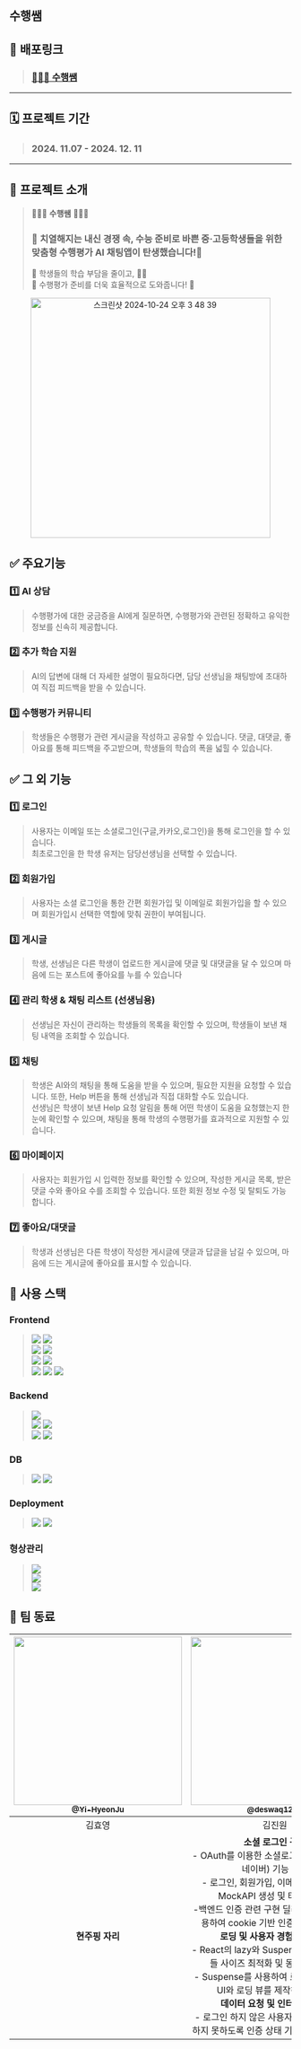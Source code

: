 ## 수행쌤

## 🔗 배포링크
> ### [🧑🏻‍🏫 수행쌤](https://sam.kprolabs.space/)

---

## 🗓️ 프로젝트 기간
> ### 2024. 11.07 - 2024. 12. 11

---

## 🎊 프로젝트 소개
> 👩🏻‍🏫 **수행쌤** 👩🏻‍🏫 </br>
> ### 🎉 치열해지는 내신 경쟁 속, 수능 준비로 바쁜 중·고등학생들을 위한 맞춤형 수행평가 AI 채팅앱이 탄생했습니다!🎉
> 📌 학생들의 학습 부담을 줄이고, 👩‍💻</br>
> 📌 수행평가 준비를 더욱 효율적으로 도와줍니다! 🥳</br>


<p align="center">
<img width="428" alt="스크린샷 2024-10-24 오후 3 48 39" src="https://github.com/user-attachments/assets/8dda7fc6-7720-4bc4-9e15-9bf7dc68aade">
</p>

## ✅ 주요기능

### 1️⃣ AI 상담
> 수행평가에 대한 궁금증을 AI에게 질문하면, 수행평가와 관련된 정확하고 유익한 정보를 신속히 제공합니다.

### 2️⃣ 추가 학습 지원
> AI의 답변에 대해 더 자세한 설명이 필요하다면, 담당 선생님을 채팅방에 초대하여 직접 피드백을 받을 수 있습니다.

### 3️⃣ 수행평가 커뮤니티
> 학생들은 수행평가 관련 게시글을 작성하고 공유할 수 있습니다. 댓글, 대댓글, 좋아요를 통해 피드백을 주고받으며, 학생들의 학습의 폭을 넓힐 수 있습니다.

## ✅ 그 외 기능

### 1️⃣ 로그인
> 사용자는 이메일 또는 소셜로그인(구글,카카오,로그인)을 통해 로그인을 할 수 있습니다. </br> 최초로그인을 한 학생 유저는 담당선생님을 선택할 수 있습니다.

### 2️⃣ 회원가입
> 사용자는 소셜 로그인을 통한 간편 회원가입 및 이메일로 회원가입을 할 수 있으며 회원가입시 선택한 역할에 맞춰 권한이 부여됩니다.

### 3️⃣ 게시글
> 학생, 선생님은 다른 학생이 업로드한 게시글에 댓글 및 대댓글을 달 수 있으며 마음에 드는 포스트에 좋아요를 누를 수 있습니다

### 4️⃣ 관리 학생 & 채팅 리스트 (선생님용)
> 선생님은 자신이 관리하는 학생들의 목록을 확인할 수 있으며, 학생들이 보낸 채팅 내역을 조회할 수 있습니다.

### 5️⃣ 채팅
> 학생은 AI와의 채팅을 통해 도움을 받을 수 있으며, 필요한 지원을 요청할 수 있습니다. 또한, Help 버튼을 통해 선생님과 직접 대화할 수도 있습니다.</br>
선생님은 학생이 보낸 Help 요청 알림을 통해 어떤 학생이 도움을 요청했는지 한눈에 확인할 수 있으며, 채팅을 통해 학생의 수행평가를 효과적으로 지원할 수 있습니다.

### 6️⃣ 마이페이지
> 사용자는 회원가입 시 입력한 정보를 확인할 수 있으며, 작성한 게시글 목록, 받은 댓글 수와 좋아요 수를 조회할 수 있습니다. 또한 회원 정보 수정 및 탈퇴도 가능합니다.

### 7️⃣ 좋아요/대댓글
> 학생과 선생님은 다른 학생이 작성한 게시글에 댓글과 답글을 남길 수 있으며, 마음에 드는 게시글에 좋아요를 표시할 수 있습니다.


## 🧰 사용 스택
### Frontend

>  <img src="https://img.shields.io/badge/typescript-3178C6?style=for-the-badge&logo=typescript&logoColor=white"/>
>  <img src="https://img.shields.io/badge/react.js-61DAFB?style=for-the-badge&logo=react&logoColor=black"/></br>
>  <img src="https://img.shields.io/badge/zustand-433e38?style=for-the-badge&logo=zustand&logoColor=black"/>
>  <img src="https://img.shields.io/badge/prettier-F7B93E?style=for-the-badge&logo=prettier&logoColor=black"/></br>
>  <img src="https://img.shields.io/badge/eslint-4B32C3?style=for-the-badge&logo=eslint&logoColor=white"/>
>  <img src="https://img.shields.io/badge/tailwind-06B6D4?style=for-the-badge&logo=tailwind Css&logoColor=white"/></br>
>  <img src="https://img.shields.io/badge/Mock Service Worker-FF6A33?style=for-the-badge&logo=mockserviceworker&logoColor=white"/>
>  <img src="https://img.shields.io/badge/React Query-FF4154?style=for-the-badge&logo=reactquery&logoColor=white"/>
>  <img src="https://img.shields.io/badge/reacthookform-EC5990?style=for-the-badge&logo=reacthookform&logoColor=white"/>

### Backend
> <img src="https://img.shields.io/badge/kong-003459?style=for-the-badge&logo=kong&logoColor=white"/></br>
> <img src="https://img.shields.io/badge/fastapi-009688?style=for-the-badge&logo=fastapi&logoColor=white"/>
> <img src="https://img.shields.io/badge/NaverCloudPlatform-00BC8E?style=for-the-badge&logo=NaverCloudPlatform&logoColor=white"/></br>
> <img src="https://img.shields.io/badge/redis-FF4438?style=for-the-badge&logo=redis&logoColor=white"/>
> <img src="https://img.shields.io/badge/apachekafka-231F20?style=for-the-badge&logo=apachekafka&logoColor=white"/></br>

### DB
> <img src="https://img.shields.io/badge/mongodb-47A248?style=for-the-badge&logo=mongodbfka&logoColor=white"/>
> <img src="https://img.shields.io/badge/postgresql-4169E1?style=for-the-badge&logo=postgresql&logoColor=white"/>

### Deployment
> <img src="https://img.shields.io/badge/githubactions-2088FF?style=for-the-badge&logo=githubactions&logoColor=white"/>
> <img src="https://img.shields.io/badge/NaverCloudPlatform-00BC8E?style=for-the-badge&logo=NaverCloudPlatform&logoColor=white"/></br>

### 형상관리
> <img src="https://img.shields.io/badge/github-181717?style=for-the-badge&logo=github&logoColor=white"/></br>
> <img src="https://img.shields.io/badge/figma-F24E1E?style=for-the-badge&logo=figma&logoColor=white"/></br>
> <img src="https://img.shields.io/badge/discord-5865F2?style=for-the-badge&logo=discord&logoColor=white"/></br>

## 👥 팀 동료

| <a href="https://github.com/skwwnl"><img src="https://avatars.githubusercontent.com/u/164320612?v=4" width=300px/><br/><sub><b>@Yi-HyeonJu</b></sub></a> | <a href="https://github.com/deswaq1220"><img src="https://avatars.githubusercontent.com/u/121841669?v=4" width=300px/><br/><sub><b>@deswaq1220</b></sub></a> | <a href="https://github.com/doin-N"><img src="https://avatars.githubusercontent.com/u/164306935?v=4" width=300px/><br/><sub><b>@doin-N</b></sub></a> | <a href="https://github.com/Watnu03"><img src="https://avatars.githubusercontent.com/u/107114225?v=4" width=300px/><br/><sub><b>team4</b></sub></a> |
| :--------------------------------------------------------------------------------------------------------------------------------------------: | :--------------------------------------------------------------------------------------------------------------------------------------------: | :--------------------------------------------------------------------------------------------------------------------------------------------: | :--------------------------------------------------------------------------------------------------------------------------------------------: |
| 김효영 | 김진원 | 문유진 | 황태영 |
|       **현주핑 자리**     |      **소셜 로그인 구현**<br> - OAuth를 이용한 소셜로그인(카카오, 구글, 네이버) 기능 개발<br> - 로그인, 회원가입, 이메일 인증을 위한 MockAPI 생성 및 테스트 진행<br> -백엔드 인증 관련 구현 딜레이로 msw를 활용하여 cookie 기반 인증 상태관리 구현<br>    **로딩 및 사용자 경험(UX)개선** <br> - React의 lazy와 Suspense를 활용하여 번들 사이즈 최적화 및 동적 로딩 구현<br> - Suspense를 사용하여 로딩 시 Skeleton UI와 로딩 뷰를 제작해 UX 개선 <br> **데이터 요청 및 인터셉터 개발**<br> - 로그인 하지 않은 사용자가 페이지에 접근하지 못하도록 인증 상태 기반 접근 제어 구현    |    **도인핑 자리**   |   **승혜핑자리**    |

